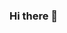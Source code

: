 ### Hi there 👋

<!--
**Quincoin/QUINCOIN** is a ✨ _special_ ✨ repository because its `README.md` (this file) appears on your GitHub profile.

QUINCOIN(QIN) is an BEP20 token developed using Binance Smart Chain(BSC). It's an utility token for solving home health care services.
Total supply is limited and non mintable. 
https://quincoin.org
